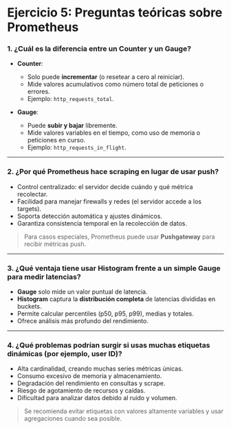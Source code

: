 # Ejercicio 5: Preguntas teóricas sobre Prometheus

### 1. ¿Cuál es la diferencia entre un **Counter** y un **Gauge**?

- **Counter**:  
  - Solo puede **incrementar** (o resetear a cero al reiniciar).  
  - Mide valores acumulativos como número total de peticiones o errores.  
  - Ejemplo: `http_requests_total`.

- **Gauge**:  
  - Puede **subir y bajar** libremente.  
  - Mide valores variables en el tiempo, como uso de memoria o peticiones en curso.  
  - Ejemplo: `http_requests_in_flight`.

---

### 2. ¿Por qué Prometheus hace **scraping** en lugar de usar **push**?

- Control centralizado: el servidor decide cuándo y qué métrica recolectar.  
- Facilidad para manejar firewalls y redes (el servidor accede a los targets).  
- Soporta detección automática y ajustes dinámicos.  
- Garantiza consistencia temporal en la recolección de datos.

> Para casos especiales, Prometheus puede usar **Pushgateway** para recibir métricas push.

---

### 3. ¿Qué ventaja tiene usar **Histogram** frente a un simple **Gauge** para medir latencias?

- **Gauge** solo mide un valor puntual de latencia.  
- **Histogram** captura la **distribución completa** de latencias divididas en buckets.  
- Permite calcular percentiles (p50, p95, p99), medias y totales.  
- Ofrece análisis más profundo del rendimiento.

---

### 4. ¿Qué problemas podrían surgir si usas muchas **etiquetas dinámicas** (por ejemplo, user ID)?

- Alta cardinalidad, creando muchas series métricas únicas.  
- Consumo excesivo de memoria y almacenamiento.  
- Degradación del rendimiento en consultas y scrape.  
- Riesgo de agotamiento de recursos y caídas.  
- Dificultad para analizar datos debido al ruido y volumen.

> Se recomienda evitar etiquetas con valores altamente variables y usar agregaciones cuando sea posible.
